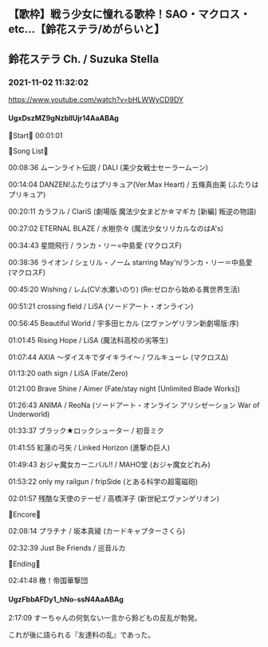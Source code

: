 ## 【歌枠】戦う少女に憧れる歌枠！SAO・マクロス・etc...【鈴花ステラ/めがらいと】
## 鈴花ステラ Ch. / Suzuka Stella
### 2021-11-02 11:32:02
https://www.youtube.com/watch?v=bHLWWyCD9DY
#### UgxDszMZ9gNzblIUjr14AaABAg
🔔Start🔔 00:01:01



🔔Song List🔔

00:08:36 ムーンライト伝説 / DALI (美少女戦士セーラームーン)

00:14:04 DANZEN!ふたりはプリキュア(Ver.Max Heart) / 五條真由美 (ふたりはプリキュア)

00:20:11 カラフル / ClariS (劇場版 魔法少女まどか☆マギカ [新編] 叛逆の物語)

00:27:02 ETERNAL BLAZE / 水樹奈々 (魔法少女リリカルなのはA's)

00:34:43 星間飛行 / ランカ・リー=中島愛 (マクロスF)

00:38:36 ライオン / シェリル・ノーム starring May'n/ランカ・リー＝中島愛 (マクロスF)

00:45:20 Wishing / レム(CV:水瀬いのり) (Re:ゼロから始める異世界生活)

00:51:21 crossing field / LiSA (ソードアート・オンライン)

00:56:45 Beautiful World / 宇多田ヒカル (ヱヴァンゲリヲン新劇場版:序)

01:01:45 Rising Hope / LiSA (魔法科高校の劣等生)

01:07:44 AXIA ～ダイスキでダイキライ～ / ワルキューレ (マクロスΔ)

01:13:20 oath sign / LiSA (Fate/Zero)

01:21:00 Brave Shine / Aimer (Fate/stay night [Unlimited Blade Works])

01:26:43 ANIMA / ReoNa (ソードアート・オンライン アリシゼーション War of Underworld) 

01:33:37 ブラック★ロックシューター / 初音ミク 

01:41:55 紅蓮の弓矢 / Linked Horizon (進撃の巨人)

01:49:43 おジャ魔女カーニバル!! / MAHO堂 (おジャ魔女どれみ)

01:53:22 only my railgun / fripSide (とある科学の超電磁砲)

02:01:57 残酷な天使のテーゼ / 高橋洋子 (新世紀エヴァンゲリオン) 



🔔Encore🔔

02:08:14 プラチナ / 坂本真綾 (カードキャプターさくら)

02:32:39 Just Be Friends / 巡音ルカ



🔔Ending🔔

02:41:48 檄！帝国華撃団

#### UgzFbbAFDy1_hNo-ssN4AaABAg
2:17:09 すーちゃんの何気ない一言から鈴どもの反乱が勃発。

これが後に語られる『友達料の乱』であった。

